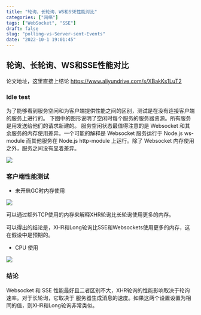 ```yaml
---
title: "轮询、长轮询、WS和SSE性能对比"
categories: ["网络"]
tags: ["WebSocket", "SSE"]
draft: false
slug: "polling-vs-Server-sent-Events"
date: "2022-10-1 19:01:45"
---
```



## 轮询、长轮询、WS和SSE性能对比

论文地址，这里直接上结论
https://www.aliyundrive.com/s/XBakKs1LuT2


### Idle test 

为了能够看到服务空闲和为客户端提供性能之间的区别，测试是在没有连接客户端的服务上进行的。
下图中的图形说明了空闲时每个服务的服务器资源。所有服务是用发送给他们的请求新建的。
服务空闲状态最值得注意的是 Websocket 和其余服务的内存使用差异。一个可能的解释是 Websocket 服务运行于 Node.js ws-module 而其他服务在 Node.js http-module 上运行。除了 Websocket 内存使用之外，服务之间没有显着差异。

![](https://img.zhangchen915.com/2022/11/sse-test.png)


### 客户端性能测试

- 未开启GC时内存使用

![](https://img.zhangchen915.com/2022/11/memory-usage.png)

可以通过额外TCP使用的内存来解释XHR轮询比长轮询使用更多的内存。

可以得出的结论是，XHR和Long轮询比SSE和Websockets使用更多的内存，这在假设中是预期的。


- CPU 使用

![](https://img.zhangchen915.com/2022/11/cpu-usage.png)


### 结论

Websocket 和 SSE 性能最好且二者区别不大，XHR轮询的性能影响取决于轮询速率。对于长轮询，它取决于
服务器生成消息的速度。如果这两个设置设置为相同的值，则XHR和Long轮询非常类似。